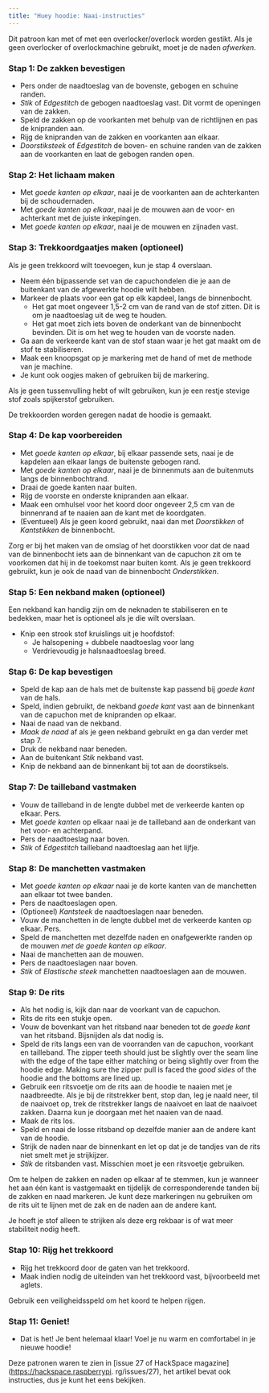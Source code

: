 ```yaml
---
title: "Huey hoodie: Naai-instructies"
---
```


<Note>

Dit patroon kan met of met een overlocker/overlock worden gestikt. Als je geen overlocker of overlockmachine gebruikt, moet je de naden _afwerken_.

</Note>

### Stap 1: De zakken bevestigen

- Pers onder de naadtoeslag van de bovenste, gebogen en schuine randen.
- _Stik_ of _Edgestitch_ de gebogen naadtoeslag vast. Dit vormt de openingen van de zakken.
- Speld de zakken op de voorkanten met behulp van de richtlijnen en pas de knipranden aan.
- Rijg de knipranden van de zakken en voorkanten aan elkaar.
- _Doorstiksteek_ of _Edgestitch_ de boven- en schuine randen van de zakken aan de voorkanten en laat de gebogen randen open.

### Stap 2: Het lichaam maken

- Met _goede kanten op elkaar_, naai je de voorkanten aan de achterkanten bij de schoudernaden.
- Met _goede kanten op elkaar_, naai je de mouwen aan de voor- en achterkant met de juiste inkepingen.
- Met _goede kanten op elkaar_, naai je de mouwen en zijnaden vast.

### Stap 3: Trekkoordgaatjes maken (optioneel)

Als je geen trekkoord wilt toevoegen, kun je stap 4 overslaan.

- Neem één bijpassende set van de capuchondelen die je aan de buitenkant van de afgewerkte hoodie wilt hebben.
- Markeer de plaats voor een gat op elk kapdeel, langs de binnenbocht.
  - Het gat moet ongeveer 1,5-2 cm van de rand van de stof zitten. Dit is om je naadtoeslag uit de weg te houden.
  - Het gat moet zich iets boven de onderkant van de binnenbocht bevinden. Dit is om het weg te houden van de voorste naden.
- Ga aan de verkeerde kant van de stof staan waar je het gat maakt om de stof te stabiliseren.
- Maak een knoopsgat op je markering met de hand of met de methode van je machine.
- Je kunt ook oogjes maken of gebruiken bij de markering.

<Tip>

Als je geen tussenvulling hebt of wilt gebruiken, kun je een restje stevige stof zoals spijkerstof gebruiken.

</Tip>

<Note>

De trekkoorden worden geregen nadat de hoodie is gemaakt.

</Note>

### Stap 4: De kap voorbereiden

- Met _goede kanten op elkaar_, bij elkaar passende sets, naai je de kapdelen aan elkaar langs de buitenste gebogen rand.
- Met _goede kanten op elkaar_, naai je de binnenmuts aan de buitenmuts langs de binnenbochtrand.
- Draai de goede kanten naar buiten.
- Rijg de voorste en onderste knipranden aan elkaar.
- Maak een omhulsel voor het koord door ongeveer 2,5 cm van de binnenrand af te naaien aan de kant met de koordgaten.
- (Eventueel) Als je geen koord gebruikt, naai dan met _Doorstikken_ of _Kantstikken_ de binnenbocht.

<Note>

Zorg er bij het maken van de omslag of het doorstikken voor dat de naad van de binnenbocht iets aan de binnenkant van de capuchon zit om te voorkomen dat hij in de toekomst naar buiten komt.
Als je geen trekkoord gebruikt, kun je ook de naad van de binnenbocht _Onderstikken_.

</Note>

### Stap 5: Een nekband maken (optioneel)

Een nekband kan handig zijn om de neknaden te stabiliseren en te bedekken, maar het is optioneel als je die wilt overslaan.

- Knip een strook stof kruislings uit je hoofdstof:
  - Je halsopening + dubbele naadtoeslag voor lang
  - Verdrievoudig je halsnaadtoeslag breed.

### Stap 6: De kap bevestigen

- Speld de kap aan de hals met de buitenste kap passend bij _goede kant_ van de hals.
- Speld, indien gebruikt, de nekband _goede kant_ vast aan de binnenkant van de capuchon met de knipranden op elkaar.
- Naai de naad van de nekband.
- _Maak de naad_ af als je geen nekband gebruikt en ga dan verder met stap 7.
- Druk de nekband naar beneden.
- Aan de buitenkant _Stik_ nekband vast.
- Knip de nekband aan de binnenkant bij tot aan de doorstiksels.

### Stap 7: De tailleband vastmaken

- Vouw de tailleband in de lengte dubbel met de verkeerde kanten op elkaar. Pers.
- Met _goede kanten_ op elkaar naai je de tailleband aan de onderkant van het voor- en achterpand.
- Pers de naadtoeslag naar boven.
- _Stik_ of _Edgestitch_ tailleband naadtoeslag aan het lijfje.

### Stap 8: De manchetten vastmaken

- Met _goede kanten op elkaar_ naai je de korte kanten van de manchetten aan elkaar tot twee banden.
- Pers de naadtoeslagen open.
- (Optioneel) _Kantsteek_ de naadtoeslagen naar beneden.
- Vouw de manchetten in de lengte dubbel met de verkeerde kanten op elkaar. Pers.
- Speld de manchetten met dezelfde naden en onafgewerkte randen op de mouwen _met de goede kanten op elkaar_.
- Naai de manchetten aan de mouwen.
- Pers de naadtoeslagen naar boven.
- _Stik_ of _Elastische steek_ manchetten naadtoeslagen aan de mouwen.

### Stap 9: De rits

- Als het nodig is, kijk dan naar de voorkant van de capuchon.
- Rits de rits een stukje open.
- Vouw de bovenkant van het ritsband naar beneden tot de _goede kant_ van het ritsband. Bijsnijden als dat nodig is.
- Speld de rits langs een van de voorranden van de capuchon, voorkant en tailleband. The zipper teeth should just be slightly over the seam line with the edge of the tape either matching or being slightly over from the hoodie edge. Making sure the zipper pull is faced the _good sides_ of the hoodie and the bottoms are lined up.
- Gebruik een ritsvoetje om de rits aan de hoodie te naaien met je naadbreedte. Als je bij de ritstrekker bent, stop dan, leg je naald neer, til de naaivoet op, trek de ritstrekker langs de naaivoet en laat de naaivoet zakken. Daarna kun je doorgaan met het naaien van de naad.
- Maak de rits los.
- Speld en naai de losse ritsband op dezelfde manier aan de andere kant van de hoodie.
- Strijk de naden naar de binnenkant en let op dat je de tandjes van de rits niet smelt met je strijkijzer.
- _Stik_ de ritsbanden vast. Misschien moet je een ritsvoetje gebruiken.

<Tip>

Om te helpen de zakken en naden op elkaar af te stemmen, kun je wanneer het aan één kant is vastgemaakt en tijdelijk de corresponderende tanden bij de zakken en naad markeren. Je kunt deze markeringen nu gebruiken om de rits uit te lijnen met de zak en de naden aan de andere kant.

</Tip>

<Note>

Je hoeft je stof alleen te strijken als deze erg rekbaar is of wat meer stabiliteit nodig heeft.

</Note>

### Stap 10: Rijg het trekkoord

- Rijg het trekkoord door de gaten van het trekkoord.
- Maak indien nodig de uiteinden van het trekkoord vast, bijvoorbeeld met aglets.

<Tip>

Gebruik een veiligheidsspeld om het koord te helpen rijgen.

</Tip>

### Stap 11: Geniet!

- Dat is het! Je bent helemaal klaar! Voel je nu warm en comfortabel in je nieuwe hoodie!

<Note>

Deze patronen waren te zien in [issue 27 of HackSpace magazine](https://hackspace.raspberrypi. rg/issues/27),
het artikel bevat ook instructies, dus je kunt het eens bekijken.

</Note>
